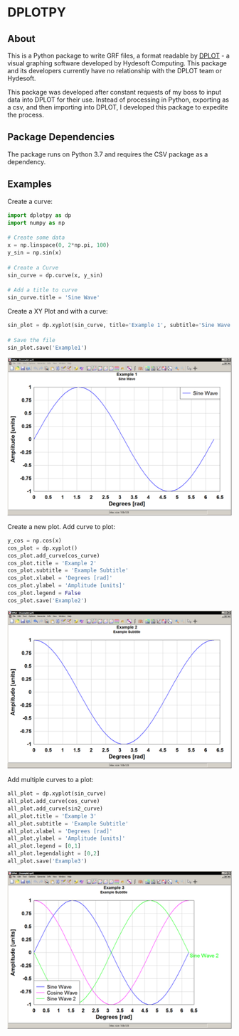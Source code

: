 # DPLOTPY

## About

This is a Python package to write GRF files, a format readable by [DPLOT](http://www.dplot.com/) - a visual graphing software developed by Hydesoft Computing. This package and its developers currently have no relationship with the DPLOT team or Hydesoft.

This package was developed after constant requests of my boss to input data into DPLOT for their use. Instead of processing in Python, exporting as a csv, and then importing into DPLOT, I developed this package to expedite the process.

## Package Dependencies

The package runs on Python 3.7 and requires the CSV package as a dependency.

## Examples

Create a curve:
```Python
import dplotpy as dp
import numpy as np

# Create some data
x = np.linspace(0, 2*np.pi, 100)
y_sin = np.sin(x)

# Create a Curve
sin_curve = dp.curve(x, y_sin)

# Add a title to curve
sin_curve.title = 'Sine Wave'
```

Create a XY Plot and with a curve:
```Python
sin_plot = dp.xyplot(sin_curve, title='Example 1', subtitle='Sine Wave', xlabel='Degrees [rad]', ylabel='Amplitude [units]')

# Save the file
sin_plot.save('Example1')
```
![Example 1](Example/Example1.png)

Create a new plot. Add curve to plot:

```Python
y_cos = np.cos(x)
cos_plot = dp.xyplot()
cos_plot.add_curve(cos_curve)
cos_plot.title = 'Example 2'
cos_plot.subtitle = 'Example Subtitle'
cos_plot.xlabel = 'Degrees [rad]'
cos_plot.ylabel = 'Amplitude [units]'
cos_plot.legend = False
cos_plot.save('Example2')
```
![Example 2](Example/Example2.png)

Add multiple curves to a plot:

```Python
all_plot = dp.xyplot(sin_curve)
all_plot.add_curve(cos_curve)
all_plot.add_curve(sin2_curve)
all_plot.title = 'Example 3'
all_plot.subtitle = 'Example Subtitle'
all_plot.xlabel = 'Degrees [rad]'
all_plot.ylabel = 'Amplitude [units]'
all_plot.legend = [0,1]
all_plot.legendalight = [0,2]
all_plot.save('Example3')
```

![Example 3](Example/Example3.png)
